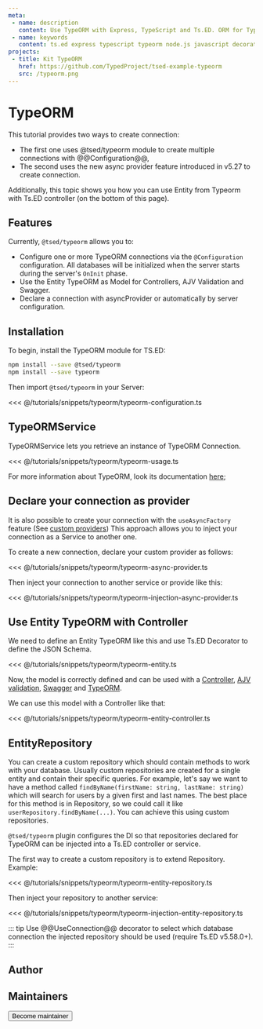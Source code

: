 ```yaml
---
meta:
 - name: description
   content: Use TypeORM with Express, TypeScript and Ts.ED. ORM for TypeScript and JavaScript (ES7, ES6, ES5). Supports MySQL, PostgreSQL, MariaDB, SQLite, MS SQL Server, Oracle, WebSQL databases. Works in NodeJS, Browser, Ionic, Cordova and Electron platforms.
 - name: keywords
   content: ts.ed express typescript typeorm node.js javascript decorators
projects:   
 - title: Kit TypeORM
   href: https://github.com/TypedProject/tsed-example-typeorm
   src: /typeorm.png
---
```

# TypeORM <Badge text="Contributors are welcome" />

<Banner src="https://github.com/typeorm/typeorm/raw/master/resources/logo_big.png" href="https://typeorm.io/" height="200" />

This tutorial provides two ways to create connection:

- The first one uses @tsed/typeorm module to create multiple connections with @@Configuration@@,
- The second uses the new async provider feature introduced in v5.27 to create connection.

Additionally, this topic shows you how you can use Entity from Typeorm with Ts.ED controller (on the bottom of this page).

<Projects type="projects"/>

## Features

Currently, `@tsed/typeorm` allows you to:

- Configure one or more TypeORM connections via the `@Configuration` configuration. All databases will be initialized when the server starts during the server's `OnInit` phase.
- Use the Entity TypeORM as Model for Controllers, AJV Validation and Swagger.
- Declare a connection with asyncProvider or automatically by server configuration.

## Installation

To begin, install the TypeORM module for TS.ED:
```bash
npm install --save @tsed/typeorm
npm install --save typeorm
```

Then import `@tsed/typeorm` in your Server:

<<< @/tutorials/snippets/typeorm/typeorm-configuration.ts

## TypeORMService

TypeORMService lets you retrieve an instance of TypeORM Connection.

<<< @/tutorials/snippets/typeorm/typeorm-usage.ts

For more information about TypeORM, look its documentation [here](https://github.com/typeorm/typeorm);

## Declare your connection as provider

It is also possible to create your connection with the `useAsyncFactory` feature (See [custom providers](/docs/custom-provider.md))
This approach allows you to inject your connection as a Service to another one.

To create a new connection, declare your custom provider as follows:

<<< @/tutorials/snippets/typeorm/typeorm-async-provider.ts

Then inject your connection to another service or provide like this:

<<< @/tutorials/snippets/typeorm/typeorm-injection-async-provider.ts

## Use Entity TypeORM with Controller

We need to define an Entity TypeORM like this and use Ts.ED Decorator to define the JSON Schema.

<<< @/tutorials/snippets/typeorm/typeorm-entity.ts

Now, the model is correctly defined and can be used with a [Controller](/docs/controllers.md), [AJV validation](/tutorials/ajv.md),
[Swagger](/tutorials/swagger.md) and [TypeORM](https://github.com/typeorm/typeorm).

We can use this model with a Controller like that:

<<< @/tutorials/snippets/typeorm/typeorm-entity-controller.ts

## EntityRepository

You can create a custom repository which should contain methods to work with your database. 
Usually custom repositories are created for a single entity and contain their specific queries.
For example, let's say we want to have a method called `findByName(firstName: string, lastName: string)` which will search for users by a given first and last names. 
The best place for this method is in Repository, so we could call it like `userRepository.findByName(...)`. 
You can achieve this using custom repositories.

`@tsed/typeorm` plugin configures the DI so that repositories declared for TypeORM can be injected into a Ts.ED controller or service.

The first way to create a custom repository is to extend Repository. Example:

<<< @/tutorials/snippets/typeorm/typeorm-entity-repository.ts

Then inject your repository to another service:

<<< @/tutorials/snippets/typeorm/typeorm-injection-entity-repository.ts

::: tip
Use @@UseConnection@@ decorator to select which database connection the injected repository should be used (require Ts.ED v5.58.0+).
:::

## Author 

<GithubContributors :users="['Romakita']"/>

## Maintainers <Badge text="Help wanted" />

<GithubContributors :users="['Romakita']"/>

<div class="flex items-center justify-center p-5">
<Button href="/contributing.html" class="rounded-medium">
 Become maintainer
</Button>
</div>
